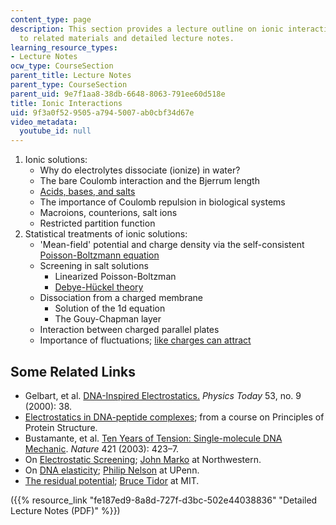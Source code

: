 ```yaml
---
content_type: page
description: This section provides a lecture outline on ionic interactions with links
  to related materials and detailed lecture notes.
learning_resource_types:
- Lecture Notes
ocw_type: CourseSection
parent_title: Lecture Notes
parent_type: CourseSection
parent_uid: 9e7f1aa8-38db-6648-8063-791ee60d518e
title: Ionic Interactions
uid: 9f3a0f52-9505-a794-5007-ab0cbf34d67e
video_metadata:
  youtube_id: null
---
```


1.  Ionic solutions:
    *   Why do electrolytes dissociate (ionize) in water?
    *   The bare Coulomb interaction and the Bjerrum length
    *   [Acids, bases, and salts](http://www.shodor.org/unchem/basic/ab/)
    *   The importance of Coulomb repulsion in biological systems
    *   Macroions, counterions, salt ions
    *   Restricted partition function
2.  Statistical treatments of ionic solutions:
    *   'Mean-field' potential and charge density via the self-consistent [Poisson-Boltzmann equation](http://en.wikipedia.org/wiki/Poisson-Boltzmann_equation)
    *   Screening in salt solutions
        *   Linearized Poisson-Boltzman
        *   [Debye-Hückel theory](http://chemwiki.ucdavis.edu/Physical_Chemistry/Physical_Properties_of_Matter/Solutions_and_Mixtures/Nonideal_Ssolutions/Debye-H%C3%BCckel)
    *   Dissociation from a charged membrane
        *   Solution of the 1d equation
        *   The Gouy-Chapman layer
    *   Interaction between charged parallel plates
    *   Importance of fluctuations; [like charges can attract](http://physics.aps.org/story/v6/st25)

Some Related Links
------------------

*   Gelbart, et al. [DNA-Inspired Electrostatics.](https://doi.org/10.1063/1.1325230) _Physics Today_ 53, no. 9 (2000): 38.
*   [Electrostatics in DNA-peptide complexes](http://www.cryst.bbk.ac.uk/PPS2/projects/soler/project.html); from a course on Principles of Protein Structure.
*   Bustamante, et al. [Ten Years of Tension: Single-molecule DNA Mechanic](http://dx.doi.org/10.1038/nature01405). _Nature_ 421 (2003): 423–7.
*   On [Electrostatic Screening](https://aip.scitation.org/doi/pdf/10.1063/1.522539); [John Marko](http://markolab.bmbcb.northwestern.edu/marko/) at Northwestern.
*   On [DNA elasticity](http://dept.physics.upenn.edu/%7Epcn/mcgraw2/mcglatex.html); [Philip Nelson](http://www.physics.upenn.edu/%7Epcn/) at UPenn.
*   [The residual potential](http://web.mit.edu/tidor/www/residual/index.html); [Bruce Tidor](http://web.mit.edu/tidor/www/index.html) at MIT.

({{% resource_link "fe187ed9-8a8d-727f-d3bc-502e44038836" "Detailed Lecture Notes (PDF)" %}})